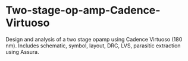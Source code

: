 # Two-stage-op-amp-Cadence-Virtuoso
Design and analysis of a two stage opamp using Cadence Virtuoso (180 nm). Includes schematic, symbol, layout, DRC, LVS, parasitic extraction using Assura.
